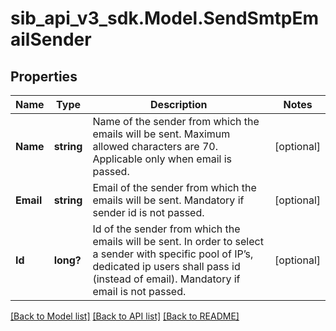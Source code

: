 # sib_api_v3_sdk.Model.SendSmtpEmailSender
## Properties

Name | Type | Description | Notes
------------ | ------------- | ------------- | -------------
**Name** | **string** | Name of the sender from which the emails will be sent. Maximum allowed characters are 70. Applicable only when email is passed. | [optional] 
**Email** | **string** | Email of the sender from which the emails will be sent. Mandatory if sender id is not passed. | [optional] 
**Id** | **long?** | Id of the sender from which the emails will be sent. In order to select a sender with specific pool of IP’s, dedicated ip users shall pass id (instead of email). Mandatory if email is not passed. | [optional] 

[[Back to Model list]](../README.md#documentation-for-models) [[Back to API list]](../README.md#documentation-for-api-endpoints) [[Back to README]](../README.md)

